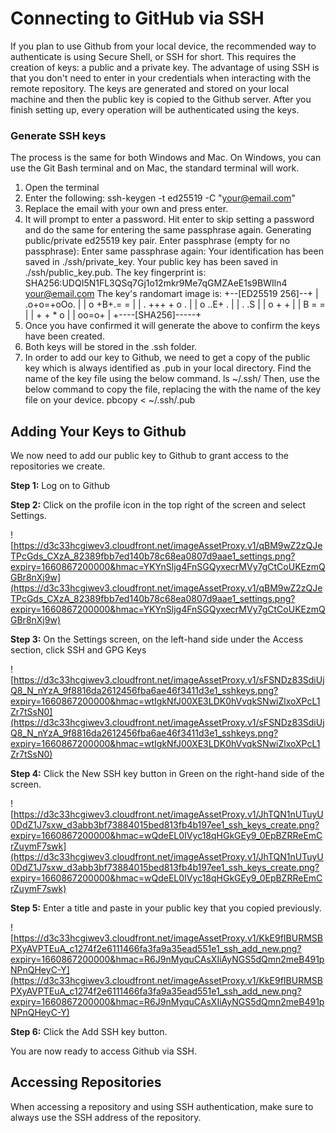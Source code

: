 # Connecting to GitHub via SSH

If you plan to use Github from your local device, the recommended way to authenticate is using Secure Shell, or SSH for short. This requires the creation of keys: a public and a private key. The advantage of using SSH is that you don't need to enter in your credentials when interacting with the remote repository. The keys are generated and stored on your local machine and then the public key is copied to the Github server. After you finish setting up, every operation will be authenticated using the keys.

### Generate SSH keys

The process is the same for both Windows and Mac. On Windows, you can use the Git Bash terminal and on Mac, the standard terminal will work.

1. Open the terminal
2. Enter the following:
ssh-keygen -t ed25519 -C "your@email.com"
3. Replace the email with your own and press enter.
4. It will prompt to enter a password. Hit enter to skip setting a password and do the same for entering the same passphrase again.
Generating public/private ed25519 key pair.
Enter passphrase (empty for no passphrase):
Enter same passphrase again:
Your identification has been saved in ./ssh/private_key.
Your public key has been saved in ./ssh/public_key.pub.
The key fingerprint is:
SHA256:UDQI5N1FL3QSq7Gj1o12mkr9Me7qGMZAeE1s9BWIln4 your@email.com
The key's randomart image is:
+--[ED25519 256]--+
| .o+o=+oOo. |
| o +B+.= = |
| . +++ + o . |
| o ..E+ . |
| . .S |
| o + + |
| B = = |
| + + * o |
| oo=o+ |
+----[SHA256]-----+
5. Once you have confirmed it will generate the above to confirm the keys have been created.
6. Both keys will be stored in the .ssh folder.
7. In order to add our key to Github, we need to get a copy of the public key which is always identified as .pub in your local directory.
Find the name of the key file using the below command.
ls ~/.ssh/
Then, use the below command to copy the file, replacing the <YOUR KEY> with the name of the key file on your device.
pbcopy < ~/.ssh/<YOUR KEY>.pub

## Adding Your Keys to Github

We now need to add our public key to Github to grant access to the repositories we create.

**Step 1:** Log on to Github

**Step 2:** Click on the profile icon in the top right of the screen and select Settings.

![https://d3c33hcgiwev3.cloudfront.net/imageAssetProxy.v1/qBM9wZ2zQJeTPcGds_CXzA_82389fbb7ed140b78c68ea0807d9aae1_settings.png?expiry=1660867200000&hmac=YKYnSljg4FnSGQyxecrMVy7gCtCoUKEzmQGBr8nXj9w](https://d3c33hcgiwev3.cloudfront.net/imageAssetProxy.v1/qBM9wZ2zQJeTPcGds_CXzA_82389fbb7ed140b78c68ea0807d9aae1_settings.png?expiry=1660867200000&hmac=YKYnSljg4FnSGQyxecrMVy7gCtCoUKEzmQGBr8nXj9w)

**Step 3:** On the Settings screen, on the left-hand side under the Access section, click SSH and GPG Keys

![https://d3c33hcgiwev3.cloudfront.net/imageAssetProxy.v1/sFSNDz83SdiUjQ8_N_nYzA_9f8816da2612456fba6ae46f3411d3e1_sshkeys.png?expiry=1660867200000&hmac=wtIgkNfJ00XE3LDK0hVvqkSNwiZlxoXPcL1Zr7tSsN0](https://d3c33hcgiwev3.cloudfront.net/imageAssetProxy.v1/sFSNDz83SdiUjQ8_N_nYzA_9f8816da2612456fba6ae46f3411d3e1_sshkeys.png?expiry=1660867200000&hmac=wtIgkNfJ00XE3LDK0hVvqkSNwiZlxoXPcL1Zr7tSsN0)

**Step 4:** Click the New SSH key button in Green on the right-hand side of the screen.

![https://d3c33hcgiwev3.cloudfront.net/imageAssetProxy.v1/JhTQN1nUTuyU0DdZ1J7sxw_d3abb3bf73884015bed813fb4b197ee1_ssh_keys_create.png?expiry=1660867200000&hmac=wQdeEL0IVyc18qHGkGEy9_0EpBZRReEmCrZuymF7swk](https://d3c33hcgiwev3.cloudfront.net/imageAssetProxy.v1/JhTQN1nUTuyU0DdZ1J7sxw_d3abb3bf73884015bed813fb4b197ee1_ssh_keys_create.png?expiry=1660867200000&hmac=wQdeEL0IVyc18qHGkGEy9_0EpBZRReEmCrZuymF7swk)

**Step 5:** Enter a title and paste in your public key that you copied previously.

![https://d3c33hcgiwev3.cloudfront.net/imageAssetProxy.v1/KkE9fIBURMSBPXyAVPTEuA_c1274f2e6111466fa3fa9a35ead551e1_ssh_add_new.png?expiry=1660867200000&hmac=R6J9nMyquCAsXIiAyNGS5dQmn2meB491pNPnQHeyC-Y](https://d3c33hcgiwev3.cloudfront.net/imageAssetProxy.v1/KkE9fIBURMSBPXyAVPTEuA_c1274f2e6111466fa3fa9a35ead551e1_ssh_add_new.png?expiry=1660867200000&hmac=R6J9nMyquCAsXIiAyNGS5dQmn2meB491pNPnQHeyC-Y)

**Step 6:** Click the Add SSH key button.

You are now ready to access Github via SSH.

## Accessing Repositories

When accessing a repository and using SSH authentication, make sure to always use the SSH address of the repository.
